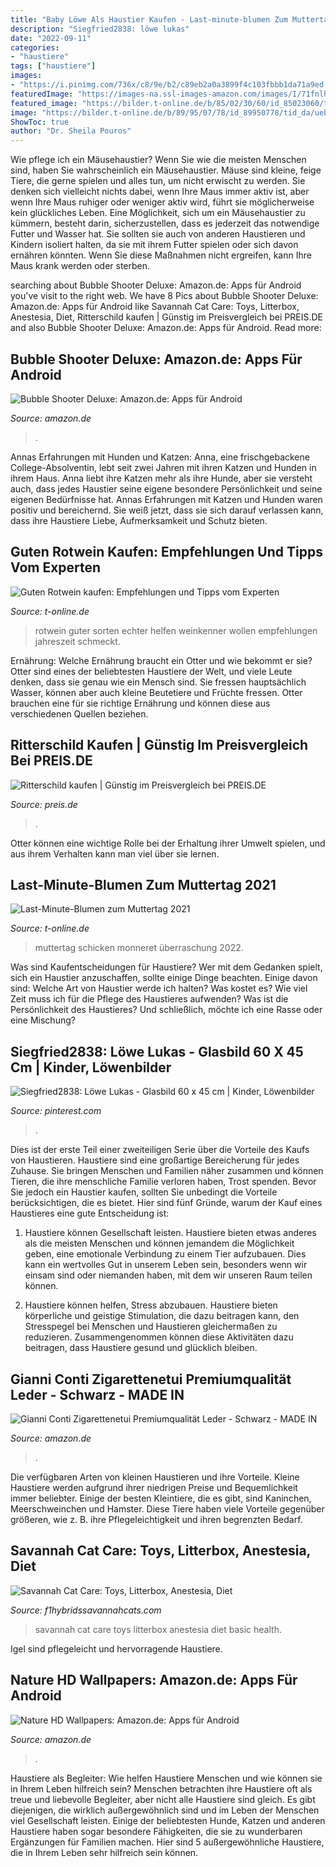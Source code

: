 ```yaml
---
title: "Baby Löwe Als Haustier Kaufen - Last-minute-blumen Zum Muttertag 2021"
description: "Siegfried2838: löwe lukas"
date: "2022-09-11"
categories:
- "haustiere"
tags: ["haustiere"]
images:
- "https://i.pinimg.com/736x/c8/9e/b2/c89eb2a0a3899f4c103fbbb1da71a9ed--for-kids.jpg"
featuredImage: "https://images-na.ssl-images-amazon.com/images/I/71fnlhQTlCL._AC_UX466_.jpg"
featured_image: "https://bilder.t-online.de/b/85/02/30/60/id_85023060/tid_da/wollen-sie-guten-rotwein-kaufen-helfen-die-tipps-echter-weinkenner-.jpg"
image: "https://bilder.t-online.de/b/89/95/07/78/id_89950778/tid_da/ueberraschung-zum-muttertag-schicken-sie-ihrer-mutter-schoene-blumen-.jpg"
ShowToc: true
author: "Dr. Sheila Pouros"
---
```



Wie pflege ich ein Mäusehaustier?
Wenn Sie wie die meisten Menschen sind, haben Sie wahrscheinlich ein Mäusehaustier. Mäuse sind kleine, feige Tiere, die gerne spielen und alles tun, um nicht erwischt zu werden. Sie denken sich vielleicht nichts dabei, wenn Ihre Maus immer aktiv ist, aber wenn Ihre Maus ruhiger oder weniger aktiv wird, führt sie möglicherweise kein glückliches Leben.
Eine Möglichkeit, sich um ein Mäusehaustier zu kümmern, besteht darin, sicherzustellen, dass es jederzeit das notwendige Futter und Wasser hat. Sie sollten sie auch von anderen Haustieren und Kindern isoliert halten, da sie mit ihrem Futter spielen oder sich davon ernähren könnten. Wenn Sie diese Maßnahmen nicht ergreifen, kann Ihre Maus krank werden oder sterben.

	

		
searching about Bubble Shooter Deluxe: Amazon.de: Apps für Android you've visit to the right web. We have 8 Pics about Bubble Shooter Deluxe: Amazon.de: Apps für Android like Savannah Cat Care: Toys, Litterbox, Anestesia, Diet, Ritterschild kaufen | Günstig im Preisvergleich bei PREIS.DE and also Bubble Shooter Deluxe: Amazon.de: Apps für Android. Read more:
		
    
## Bubble Shooter Deluxe: Amazon.de: Apps Für Android

<img loading=lazy src="https://images-eu.ssl-images-amazon.com/images/I/A1Dqv4ZN2qL.png" onerror="this.onerror=null;this.src='https://tse4.mm.bing.net/th?id=OIP.p1u5ogR23Thz8FGMR_q1qwHaL2&amp;pid=15.1';" alt="Bubble Shooter Deluxe: Amazon.de: Apps für Android">

_Source: amazon.de_

>. 

	

Annas Erfahrungen mit Hunden und Katzen:
Anna, eine frischgebackene College-Absolventin, lebt seit zwei Jahren mit ihren Katzen und Hunden in ihrem Haus. Anna liebt ihre Katzen mehr als ihre Hunde, aber sie versteht auch, dass jedes Haustier seine eigene besondere Persönlichkeit und seine eigenen Bedürfnisse hat. Annas Erfahrungen mit Katzen und Hunden waren positiv und bereichernd. Sie weiß jetzt, dass sie sich darauf verlassen kann, dass ihre Haustiere Liebe, Aufmerksamkeit und Schutz bieten.

    
## Guten Rotwein Kaufen: Empfehlungen Und Tipps Vom Experten

<img loading=lazy src="https://bilder.t-online.de/b/85/02/30/60/id_85023060/tid_da/wollen-sie-guten-rotwein-kaufen-helfen-die-tipps-echter-weinkenner-.jpg" onerror="this.onerror=null;this.src='https://tse4.mm.bing.net/th?id=OIP.9LF-QOX94ZlYcWIW-ayfyAHaEK&amp;pid=15.1';" alt="Guten Rotwein kaufen: Empfehlungen und Tipps vom Experten">

_Source: t-online.de_

>rotwein guter sorten echter helfen weinkenner wollen empfehlungen jahreszeit schmeckt. 

	

Ernährung: Welche Ernährung braucht ein Otter und wie bekommt er sie?
Otter sind eines der beliebtesten Haustiere der Welt, und viele Leute denken, dass sie genau wie ein Mensch sind. Sie fressen hauptsächlich Wasser, können aber auch kleine Beutetiere und Früchte fressen. Otter brauchen eine für sie richtige Ernährung und können diese aus verschiedenen Quellen beziehen.

    
## Ritterschild Kaufen | Günstig Im Preisvergleich Bei PREIS.DE

<img loading=lazy src="https://cdn.preis.de/p/1383238/0x0/90/1/Ritterschild-1505130650919.jpg" onerror="this.onerror=null;this.src='https://tse4.mm.bing.net/th?id=OIP.CxqceIcV1rcLuNeBqEAKYAHaJy&amp;pid=15.1';" alt="Ritterschild kaufen | Günstig im Preisvergleich bei PREIS.DE">

_Source: preis.de_

>. 

	

Otter können eine wichtige Rolle bei der Erhaltung ihrer Umwelt spielen, und aus ihrem Verhalten kann man viel über sie lernen.

    
## Last-Minute-Blumen Zum Muttertag 2021

<img loading=lazy src="https://bilder.t-online.de/b/89/95/07/78/id_89950778/tid_da/ueberraschung-zum-muttertag-schicken-sie-ihrer-mutter-schoene-blumen-.jpg" onerror="this.onerror=null;this.src='https://tse1.mm.bing.net/th?id=OIP.ea03LwfrufV-6HhaXbDA0wHaEK&amp;pid=15.1';" alt="Last-Minute-Blumen zum Muttertag 2021">

_Source: t-online.de_

>muttertag schicken monneret überraschung 2022. 

	

Was sind Kaufentscheidungen für Haustiere?
Wer mit dem Gedanken spielt, sich ein Haustier anzuschaffen, sollte einige Dinge beachten. Einige davon sind: Welche Art von Haustier werde ich halten? Was kostet es? Wie viel Zeit muss ich für die Pflege des Haustieres aufwenden? Was ist die Persönlichkeit des Haustieres? Und schließlich, möchte ich eine Rasse oder eine Mischung?

    
## Siegfried2838: Löwe Lukas - Glasbild 60 X 45 Cm | Kinder, Löwenbilder

<img loading=lazy src="https://i.pinimg.com/736x/c8/9e/b2/c89eb2a0a3899f4c103fbbb1da71a9ed--for-kids.jpg" onerror="this.onerror=null;this.src='https://tse4.mm.bing.net/th?id=OIP.oMy-tzj6BIUbTgJx-3x5gQAAAA&amp;pid=15.1';" alt="Siegfried2838: Löwe Lukas - Glasbild 60 x 45 cm | Kinder, Löwenbilder">

_Source: pinterest.com_

>. 

	

Dies ist der erste Teil einer zweiteiligen Serie über die Vorteile des Kaufs von Haustieren.
Haustiere sind eine großartige Bereicherung für jedes Zuhause. Sie bringen Menschen und Familien näher zusammen und können Tieren, die ihre menschliche Familie verloren haben, Trost spenden. Bevor Sie jedoch ein Haustier kaufen, sollten Sie unbedingt die Vorteile berücksichtigen, die es bietet. Hier sind fünf Gründe, warum der Kauf eines Haustieres eine gute Entscheidung ist:
1) Haustiere können Gesellschaft leisten. Haustiere bieten etwas anderes als die meisten Menschen und können jemandem die Möglichkeit geben, eine emotionale Verbindung zu einem Tier aufzubauen. Dies kann ein wertvolles Gut in unserem Leben sein, besonders wenn wir einsam sind oder niemanden haben, mit dem wir unseren Raum teilen können.

2) Haustiere können helfen, Stress abzubauen. Haustiere bieten körperliche und geistige Stimulation, die dazu beitragen kann, den Stresspegel bei Menschen und Haustieren gleichermaßen zu reduzieren. Zusammengenommen können diese Aktivitäten dazu beitragen, dass Haustiere gesund und glücklich bleiben.

    
## Gianni Conti Zigarettenetui Premiumqualität Leder - Schwarz - MADE IN

<img loading=lazy src="https://images-na.ssl-images-amazon.com/images/I/71fnlhQTlCL._AC_UX466_.jpg" onerror="this.onerror=null;this.src='https://tse1.mm.bing.net/th?id=OIP.nA8fyTZHrPAxGej9TOhAlgAAAA&amp;pid=15.1';" alt="Gianni Conti Zigarettenetui Premiumqualität Leder - Schwarz - MADE IN">

_Source: amazon.de_

>. 

	

Die verfügbaren Arten von kleinen Haustieren und ihre Vorteile.
Kleine Haustiere werden aufgrund ihrer niedrigen Preise und Bequemlichkeit immer beliebter. Einige der besten Kleintiere, die es gibt, sind Kaninchen, Meerschweinchen und Hamster. Diese Tiere haben viele Vorteile gegenüber größeren, wie z. B. ihre Pflegeleichtigkeit und ihren begrenzten Bedarf.

    
## Savannah Cat Care: Toys, Litterbox, Anestesia, Diet

<img loading=lazy src="https://static1.squarespace.com/static/53adb125e4b094aac18a8ee7/5b845dc521c67c762e9c52c0/5b845dc8352f5388929c47ce/1535402416304/Juliet-10.jpg" onerror="this.onerror=null;this.src='https://tse4.mm.bing.net/th?id=OIP.W6MhoKdHtDc2aRV3cuwiIQHaKX&amp;pid=15.1';" alt="Savannah Cat Care: Toys, Litterbox, Anestesia, Diet">

_Source: f1hybridssavannahcats.com_

>savannah cat care toys litterbox anestesia diet basic health. 

	

Igel sind pflegeleicht und hervorragende Haustiere.

    
## Nature HD Wallpapers: Amazon.de: Apps Für Android

<img loading=lazy src="https://images-eu.ssl-images-amazon.com/images/I/91eEfPOs3ML.jpg" onerror="this.onerror=null;this.src='https://tse3.mm.bing.net/th?id=OIP.p2hyNmPEuuy4ap4ob-qhwgHaEo&amp;pid=15.1';" alt="Nature HD Wallpapers: Amazon.de: Apps für Android">

_Source: amazon.de_

>. 

	

Haustiere als Begleiter: Wie helfen Haustiere Menschen und wie können sie in Ihrem Leben hilfreich sein?
Menschen betrachten ihre Haustiere oft als treue und liebevolle Begleiter, aber nicht alle Haustiere sind gleich. Es gibt diejenigen, die wirklich außergewöhnlich sind und im Leben der Menschen viel Gesellschaft leisten. Einige der beliebtesten Hunde, Katzen und anderen Haustiere haben sogar besondere Fähigkeiten, die sie zu wunderbaren Ergänzungen für Familien machen. Hier sind 5 außergewöhnliche Haustiere, die in Ihrem Leben sehr hilfreich sein können.

